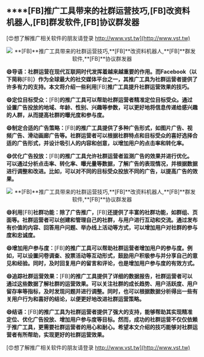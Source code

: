 ## ****[FB]**推广工具带来的社群运营技巧,**[FB]**改资料机器人,**[FB]**群发软件,**[FB]**协议群发器**

[😍想了解推广相关软件的朋友请登录 http://www.vst.tw](http://www.vst.tw)

 <center><img src="https://vst.tw/MP4/tuiguang/png/2.png" alt="**[FB]**推广工具带来的社群运营技巧,**[FB]**改资料机器人,**[FB]**群发软件,**[FB]**协议群发器"></center>

**😄导语：社群运营在现代互联网时代发挥着越来越重要的作用。而Facebook（以下简称**[FB]**）作为全球最大的社交媒体平台之一，其推广工具为社群运营者提供了许多有力的支持。本文将介绍一些利用**[FB]**推广工具提升社群运营效果的技巧。**

**😄定位目标受众：**[FB]**的推广工具可以帮助社群运营者精准定位目标受众。通过设置广告投放的地域、年龄、性别、兴趣等参数，可以更好地将信息传递给感兴趣的人群，从而提高社群的曝光度和参与度。**

**😄制定合适的广告策略：**[FB]**的推广工具提供了多种广告形式，如图片广告、视频广告、滑动画廊广告等。社群运营者可以根据社群特点和目标受众的喜好选择合适的广告形式，并设计吸引人的内容和创意，以增加用户的点击率和转化率。**

**😄优化广告投放：**[FB]**的推广工具允许社群运营者监测广告的效果并进行优化。可以通过分析点击率、转化率、曝光量等数据，了解广告的表现情况，并根据数据进行调整和改进。比如，可以对不同的目标受众投放不同的广告，以提高广告的效果。**

 <center><img src="https://vst.tw/MP4/tuiguang/png/1.png" alt="**[FB]**推广工具带来的社群运营技巧,**[FB]**改资料机器人,**[FB]**群发软件,**[FB]**协议群发器"></center>

**😄利用**[FB]**社群功能：除了广告推广，**[FB]**还提供了丰富的社群功能，如群组、页面等。社群运营者可以创建和管理自己的社群，与用户进行互动和交流。通过发布有价值的内容、回答用户问题、举办线上活动等方式，可以增加用户对社群的参与度和忠诚度。**

**😄增加用户参与度：**[FB]**的推广工具可以帮助社群运营者增加用户的参与度。例如，可以设置问卷调查、投票活动等互动形式，鼓励用户积极参与并分享自己的意见和经验。同时，及时回复用户的留言和评论，也是增加用户参与度的有效方式。**

**😄追踪社群运营效果：**[FB]**的推广工具提供了详细的数据报告，社群运营者可以通过这些数据了解社群的运营效果。可以关注社群的成长趋势、用户活跃度、用户留存率等指标，及时发现问题并进行调整。同时，也可以根据数据分析得出一些有关用户行为和喜好的结论，以便更好地改进社群运营策略。**

**😄结语：**[FB]**的推广工具为社群运营者提供了强大的支持，能够帮助其实现精准定位、优化广告投放、增加用户参与度等目标。然而，成功的社群运营不仅仅依赖于推广工具，更需要社群运营者的用心和耐心。希望本文介绍的技巧能够对社群运营者有所帮助，实现更好的社群运营效果。**

[😍想了解推广相关软件的朋友请登录 http://www.vst.tw](http://www.vst.tw)



